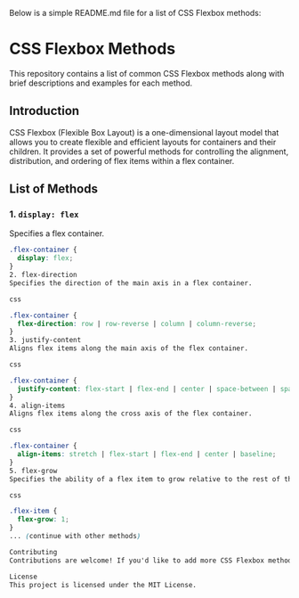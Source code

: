 
 Below is a simple README.md file for a list of CSS Flexbox methods:


# CSS Flexbox Methods

This repository contains a list of common CSS Flexbox methods along with brief descriptions and examples for each method.

## Introduction

CSS Flexbox (Flexible Box Layout) is a one-dimensional layout model that allows you to create flexible and efficient layouts for containers and their children. It provides a set of powerful methods for controlling the alignment, distribution, and ordering of flex items within a flex container.

## List of Methods

### 1. `display: flex`

Specifies a flex container.

```css
.flex-container {
  display: flex;
}
2. flex-direction
Specifies the direction of the main axis in a flex container.

css

.flex-container {
  flex-direction: row | row-reverse | column | column-reverse;
}
3. justify-content
Aligns flex items along the main axis of the flex container.

css

.flex-container {
  justify-content: flex-start | flex-end | center | space-between | space-around | space-evenly;
}
4. align-items
Aligns flex items along the cross axis of the flex container.

css

.flex-container {
  align-items: stretch | flex-start | flex-end | center | baseline;
}
5. flex-grow
Specifies the ability of a flex item to grow relative to the rest of the flex items in the container.

css

.flex-item {
  flex-grow: 1;
}
... (continue with other methods)

Contributing
Contributions are welcome! If you'd like to add more CSS Flexbox methods, improve descriptions, or fix errors, feel free to fork the repository and submit a pull request.

License
This project is licensed under the MIT License.
